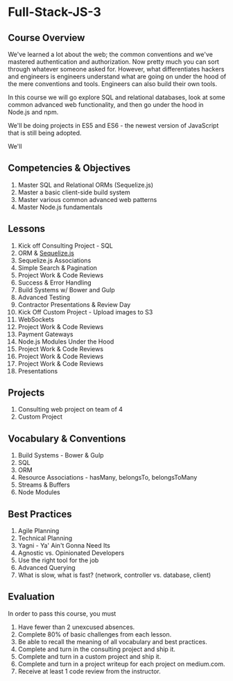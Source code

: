# Full-Stack-JS-3

## Course Overview

We've learned a lot about the web; the common conventions and we've mastered authentication and authorization. Now pretty much you can sort through whatever someone asked for. However, what differentiates hackers and engineers is engineers understand what are going on under the hood of the mere conventions and tools. Engineers can also build their own tools.

In this course we will go explore SQL and relational databases, look at some common advanced web functionality, and then go under the hood in Node.js and npm.

We'll be doing projects in ES5 and ES6 - the newest version of JavaScript that is still being adopted.

We'll 

## Competencies & Objectives

1. Master SQL and Relational ORMs (Sequelize.js)
1. Master a basic client-side build system
1. Master various common advanced web patterns
1. Master Node.js fundamentals

## Lessons

1. Kick off Consulting Project - SQL
1. ORM & [Sequelize.js](http://docs.sequelizejs.com/)
1. Sequelize.js Associations
1. Simple Search & Pagination
1. Project Work & Code Reviews
1. Success & Error Handling
1. Build Systems w/ Bower and Gulp
1. Advanced Testing
1. Contractor Presentations & Review Day
1. Kick Off Custom Project - Upload images to S3
1. WebSockets
1. Project Work & Code Reviews
1. Payment Gateways
1. Node.js Modules Under the Hood
1. Project Work & Code Reviews
1. Project Work & Code Reviews
1. Project Work & Code Reviews
1. Presentations

## Projects

1. Consulting web project on team of 4
1. Custom Project

## Vocabulary & Conventions

1. Build Systems - Bower & Gulp
1. SQL
1. ORM
1. Resource Associations - hasMany, belongsTo, belongsToMany
1. Streams & Buffers
1. Node Modules

## Best Practices

1. Agile Planning
1. Technical Planning
1. Yagni - Ya' Ain't Gonna Need Its
1. Agnostic vs. Opinionated Developers
1. Use the right tool for the job
1. Advanced Querying
1. What is slow, what is fast? (network, controller vs. database, client)

## Evaluation

In order to pass this course, you must

1. Have fewer than 2 unexcused absences.
1. Complete 80% of basic challenges from each lesson.
1. Be able to recall the meaning of all vocabulary and best practices.
1. Complete and turn in the consulting project and ship it.
1. Complete and turn in a custom project and ship it.
1. Complete and turn in a project writeup for each project on medium.com.
1. Receive at least 1 code review from the instructor.
